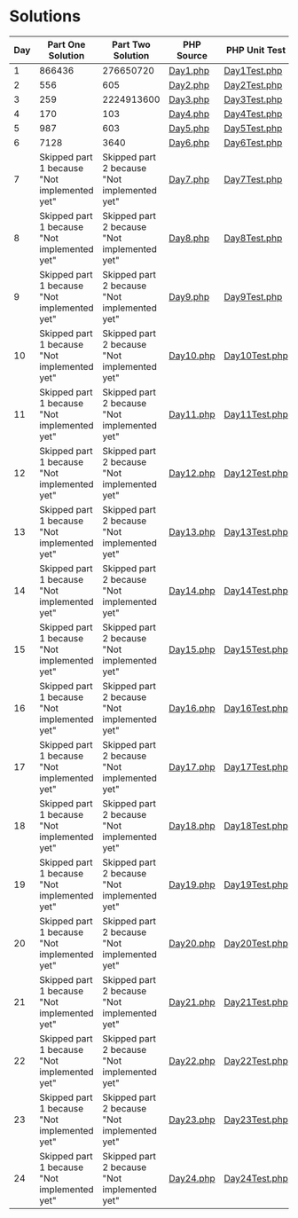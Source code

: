 # Solutions

| Day | Part One Solution | Part Two Solution | PHP Source | PHP Unit Test | Input |
|---|---|---|---|---|---|
| 1 | 866436| 276650720| [Day1.php](src/AdventOfCode2020/Solutions/Day1/Day1.php) | [Day1Test.php](tests/AdventOfCode2020/Solutions/Day1/Day1Test.php) | [input.txt](inputs/2020/day1/input.txt) |
| 2 | 556| 605| [Day2.php](src/AdventOfCode2020/Solutions/Day2/Day2.php) | [Day2Test.php](tests/AdventOfCode2020/Solutions/Day2/Day2Test.php) | [input.txt](inputs/2020/day2/input.txt) |
| 3 | 259| 2224913600| [Day3.php](src/AdventOfCode2020/Solutions/Day3/Day3.php) | [Day3Test.php](tests/AdventOfCode2020/Solutions/Day3/Day3Test.php) | [input.txt](inputs/2020/day3/input.txt) |
| 4 | 170| 103| [Day4.php](src/AdventOfCode2020/Solutions/Day4/Day4.php) | [Day4Test.php](tests/AdventOfCode2020/Solutions/Day4/Day4Test.php) | [input.txt](inputs/2020/day4/input.txt) |
| 5 | 987| 603| [Day5.php](src/AdventOfCode2020/Solutions/Day5/Day5.php) | [Day5Test.php](tests/AdventOfCode2020/Solutions/Day5/Day5Test.php) | [input.txt](inputs/2020/day5/input.txt) |
| 6 | 7128| 3640| [Day6.php](src/AdventOfCode2020/Solutions/Day6/Day6.php) | [Day6Test.php](tests/AdventOfCode2020/Solutions/Day6/Day6Test.php) | [input.txt](inputs/2020/day6/input.txt) |
| 7 | Skipped part 1 because "Not implemented yet"| Skipped part 2 because "Not implemented yet"| [Day7.php](src/AdventOfCode2020/Solutions/Day7/Day7.php) | [Day7Test.php](tests/AdventOfCode2020/Solutions/Day7/Day7Test.php) | [input.txt](inputs/2020/day7/input.txt) |
| 8 | Skipped part 1 because "Not implemented yet"| Skipped part 2 because "Not implemented yet"| [Day8.php](src/AdventOfCode2020/Solutions/Day8/Day8.php) | [Day8Test.php](tests/AdventOfCode2020/Solutions/Day8/Day8Test.php) | [input.txt](inputs/2020/day8/input.txt) |
| 9 | Skipped part 1 because "Not implemented yet"| Skipped part 2 because "Not implemented yet"| [Day9.php](src/AdventOfCode2020/Solutions/Day9/Day9.php) | [Day9Test.php](tests/AdventOfCode2020/Solutions/Day9/Day9Test.php) | [input.txt](inputs/2020/day9/input.txt) |
| 10 | Skipped part 1 because "Not implemented yet"| Skipped part 2 because "Not implemented yet"| [Day10.php](src/AdventOfCode2020/Solutions/Day10/Day10.php) | [Day10Test.php](tests/AdventOfCode2020/Solutions/Day10/Day10Test.php) | [input.txt](inputs/2020/day10/input.txt) |
| 11 | Skipped part 1 because "Not implemented yet"| Skipped part 2 because "Not implemented yet"| [Day11.php](src/AdventOfCode2020/Solutions/Day11/Day11.php) | [Day11Test.php](tests/AdventOfCode2020/Solutions/Day11/Day11Test.php) | [input.txt](inputs/2020/day11/input.txt) |
| 12 | Skipped part 1 because "Not implemented yet"| Skipped part 2 because "Not implemented yet"| [Day12.php](src/AdventOfCode2020/Solutions/Day12/Day12.php) | [Day12Test.php](tests/AdventOfCode2020/Solutions/Day12/Day12Test.php) | [input.txt](inputs/2020/day12/input.txt) |
| 13 | Skipped part 1 because "Not implemented yet"| Skipped part 2 because "Not implemented yet"| [Day13.php](src/AdventOfCode2020/Solutions/Day13/Day13.php) | [Day13Test.php](tests/AdventOfCode2020/Solutions/Day13/Day13Test.php) | [input.txt](inputs/2020/day13/input.txt) |
| 14 | Skipped part 1 because "Not implemented yet"| Skipped part 2 because "Not implemented yet"| [Day14.php](src/AdventOfCode2020/Solutions/Day14/Day14.php) | [Day14Test.php](tests/AdventOfCode2020/Solutions/Day14/Day14Test.php) | [input.txt](inputs/2020/day14/input.txt) |
| 15 | Skipped part 1 because "Not implemented yet"| Skipped part 2 because "Not implemented yet"| [Day15.php](src/AdventOfCode2020/Solutions/Day15/Day15.php) | [Day15Test.php](tests/AdventOfCode2020/Solutions/Day15/Day15Test.php) | [input.txt](inputs/2020/day15/input.txt) |
| 16 | Skipped part 1 because "Not implemented yet"| Skipped part 2 because "Not implemented yet"| [Day16.php](src/AdventOfCode2020/Solutions/Day16/Day16.php) | [Day16Test.php](tests/AdventOfCode2020/Solutions/Day16/Day16Test.php) | [input.txt](inputs/2020/day16/input.txt) |
| 17 | Skipped part 1 because "Not implemented yet"| Skipped part 2 because "Not implemented yet"| [Day17.php](src/AdventOfCode2020/Solutions/Day17/Day17.php) | [Day17Test.php](tests/AdventOfCode2020/Solutions/Day17/Day17Test.php) | [input.txt](inputs/2020/day17/input.txt) |
| 18 | Skipped part 1 because "Not implemented yet"| Skipped part 2 because "Not implemented yet"| [Day18.php](src/AdventOfCode2020/Solutions/Day18/Day18.php) | [Day18Test.php](tests/AdventOfCode2020/Solutions/Day18/Day18Test.php) | [input.txt](inputs/2020/day18/input.txt) |
| 19 | Skipped part 1 because "Not implemented yet"| Skipped part 2 because "Not implemented yet"| [Day19.php](src/AdventOfCode2020/Solutions/Day19/Day19.php) | [Day19Test.php](tests/AdventOfCode2020/Solutions/Day19/Day19Test.php) | [input.txt](inputs/2020/day19/input.txt) |
| 20 | Skipped part 1 because "Not implemented yet"| Skipped part 2 because "Not implemented yet"| [Day20.php](src/AdventOfCode2020/Solutions/Day20/Day20.php) | [Day20Test.php](tests/AdventOfCode2020/Solutions/Day20/Day20Test.php) | [input.txt](inputs/2020/day20/input.txt) |
| 21 | Skipped part 1 because "Not implemented yet"| Skipped part 2 because "Not implemented yet"| [Day21.php](src/AdventOfCode2020/Solutions/Day21/Day21.php) | [Day21Test.php](tests/AdventOfCode2020/Solutions/Day21/Day21Test.php) | [input.txt](inputs/2020/day21/input.txt) |
| 22 | Skipped part 1 because "Not implemented yet"| Skipped part 2 because "Not implemented yet"| [Day22.php](src/AdventOfCode2020/Solutions/Day22/Day22.php) | [Day22Test.php](tests/AdventOfCode2020/Solutions/Day22/Day22Test.php) | [input.txt](inputs/2020/day22/input.txt) |
| 23 | Skipped part 1 because "Not implemented yet"| Skipped part 2 because "Not implemented yet"| [Day23.php](src/AdventOfCode2020/Solutions/Day23/Day23.php) | [Day23Test.php](tests/AdventOfCode2020/Solutions/Day23/Day23Test.php) | [input.txt](inputs/2020/day23/input.txt) |
| 24 | Skipped part 1 because "Not implemented yet"| Skipped part 2 because "Not implemented yet"| [Day24.php](src/AdventOfCode2020/Solutions/Day24/Day24.php) | [Day24Test.php](tests/AdventOfCode2020/Solutions/Day24/Day24Test.php) | [input.txt](inputs/2020/day24/input.txt) |
